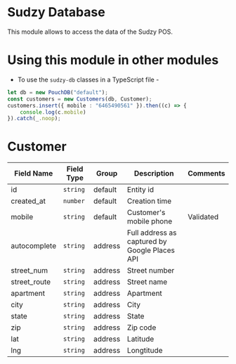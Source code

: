 # Sudzy Database
This module allows to access the data of the Sudzy POS.

# Using this module in other modules
- To use the `sudzy-db` classes in a TypeScript file -

```ts
let db = new PouchDB("default");
const customers = new Customers(db, Customer);
customers.insert({ mobile : "6465490561" }).then((c) => {
    console.log(c.mobile)
}).catch(_.noop);
```
# Customer
| Field Name   | Field Type | Group   | Description                                   | Comments  |
| ------------ | ---------- | ------- | --------------------------------------------- | --------- |
| id           | `string`   | default | Entity id                                     |           |
| created_at   | `number`   | default | Creation time                                 |           |
| mobile       | `string`   | default | Customer's mobile phone                       | Validated |
| autocomplete | `string`   | address | Full address as captured by Google Places API |           |
| street_num   | `string`   | address | Street number                                 |           |
| street_route | `string`   | address | Street name                                   |           |
| apartment    | `string`   | address | Apartment                                     |           |
| city         | `string`   | address | City                                          |           |
| state        | `string`   | address | State                                         |           |
| zip          | `string`   | address | Zip code                                      |           |
| lat          | `string`   | address | Latitude                                      |           |
| lng          | `string`   | address | Longtitude                                    |           |

